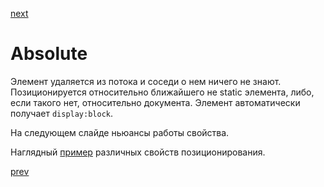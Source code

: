 <a href="06.md">next</a>

<h1>Absolute</h1>

<div>
Элемент удаляется из потока и соседи о нем ничего не знают.
Позиционируется относительно ближайшего не static элемента, либо, если такого нет, относительно документа.
Элемент автоматически получает <code>display:block</code>.

На следующем слайде ньюансы работы свойства.
</div>

<div>
Наглядный <a href="http://www.barelyfitz.com/screencast/html-training/css/positioning/">пример</a> различных свойств позиционирования.
</div>

<a href="04.md">prev</a>
